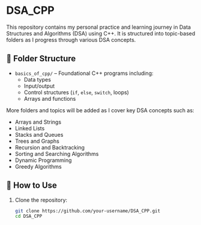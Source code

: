 # DSA_CPP

This repository contains my personal practice and learning journey in Data Structures and Algorithms (DSA) using C++. It is structured into topic-based folders as I progress through various DSA concepts.

## 📁 Folder Structure

- `basics_of_cpp/` – Foundational C++ programs including:
  - Data types
  - Input/output
  - Control structures (`if`, `else`, `switch`, loops)
  - Arrays and functions

More folders and topics will be added as I cover key DSA concepts such as:
- Arrays and Strings
- Linked Lists
- Stacks and Queues
- Trees and Graphs
- Recursion and Backtracking
- Sorting and Searching Algorithms
- Dynamic Programming
- Greedy Algorithms

## 🚀 How to Use

1. Clone the repository:
   ```bash
   git clone https://github.com/your-username/DSA_CPP.git
   cd DSA_CPP
